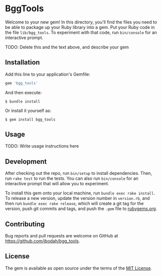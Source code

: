 # BggTools

Welcome to your new gem! In this directory, you'll find the files you need to be able to package up your Ruby library into a gem. Put your Ruby code in the file `lib/bgg_tools`. To experiment with that code, run `bin/console` for an interactive prompt.

TODO: Delete this and the text above, and describe your gem

## Installation

Add this line to your application's Gemfile:

```ruby
gem 'bgg_tools'
```

And then execute:

    $ bundle install

Or install it yourself as:

    $ gem install bgg_tools

## Usage

TODO: Write usage instructions here

## Development

After checking out the repo, run `bin/setup` to install dependencies. Then, run `rake test` to run the tests. You can also run `bin/console` for an interactive prompt that will allow you to experiment.

To install this gem onto your local machine, run `bundle exec rake install`. To release a new version, update the version number in `version.rb`, and then run `bundle exec rake release`, which will create a git tag for the version, push git commits and tags, and push the `.gem` file to [rubygems.org](https://rubygems.org).

## Contributing

Bug reports and pull requests are welcome on GitHub at https://github.com/jbodah/bgg_tools.


## License

The gem is available as open source under the terms of the [MIT License](https://opensource.org/licenses/MIT).

